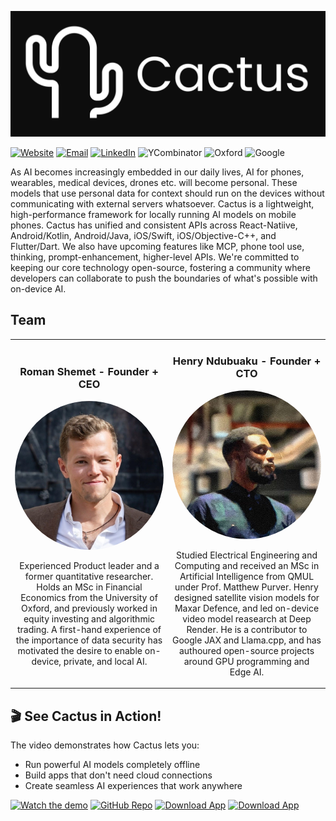 ![Logo](../assets/banner.jpg)

[![Website][website-shield]][website-url]
[![Email][gmail-shield]][gmail-url]
[![LinkedIn][linkedin-shield]][linkedin-url]
![YCombinator](https://img.shields.io/badge/YCombinator-F0652F?style=for-the-badge&logo=ycombinator&logoColor=white)
![Oxford](https://img.shields.io/badge/Oxford_Seed_Fund-002147?style=for-the-badge&logo=oxford&logoColor=white)
![Google](https://img.shields.io/badge/Google_For_Startups-4285F4?style=for-the-badge&logo=google&logoColor=white)

[gmail-shield]: https://img.shields.io/badge/Gmail-red?style=for-the-badge&logo=gmail&logoColor=white
[gmail-url]: founders@cactuscompute.com

[linkedin-shield]: https://img.shields.io/badge/-LinkedIn-blue.svg?style=for-the-badge&logo=linkedin&colorB=blue
[linkedin-url]: https://www.linkedin.com/company/106281696

[discord-shield]: https://img.shields.io/badge/Discord-5865F2?style=for-the-badge&logo=discord&logoColor=white
[discord-url]: https://discord.gg/cBT6jcCF

[website-shield]: https://img.shields.io/badge/Website-black?style=for-the-badge&logo=safari&logoColor=white
[website-url]: https://cactuscompute.com

As AI becomes increasingly embedded in our daily lives, AI for phones, wearables, medical devices, drones etc. will become personal. These models that use personal data for context should run on the devices without communicating with external servers whatsoever.  Cactus is a lightweight, high-performance framework for locally running AI models on mobile phones. Cactus has unified and consistent APIs across React-Natiive, Android/Kotlin, Android/Java, iOS/Swift, iOS/Objective-C++, and Flutter/Dart. We also have upcoming features like MCP, phone tool use, thinking, prompt-enhancement, higher-level APIs. We're committed to keeping our core technology open-source, fostering a community where developers can collaborate to push the boundaries of what's possible with on-device AI.

## Team

<table>
  <tr>
    <td width="50%" align="center">
      <h3>Roman Shemet - Founder + CEO</h3>
      <img src="../assets/roman.jpeg" width="250" alt="Roman" style="border-radius: 50%; object-fit: cover;">
      <p>Experienced Product leader and a former quantitative researcher. Holds an MSc in Financial Economics from the University of Oxford, and previously worked in equity investing and algorithmic trading. A first-hand experience of the importance of data security has motivated the desire to enable on-device, private, and local AI.</p>
    </td>
    <td width="50%" align="center">
      <h3>Henry Ndubuaku - Founder + CTO</h3>
      <img src="../assets/henry.jpeg" width="250" alt="Henry" style="border-radius: 50%; object-fit: cover;">
      <p>Studied Electrical Engineering and Computing and received an MSc in Artificial Intelligence from QMUL under Prof. Matthew Purver. Henry designed satellite vision models for Maxar Defence, and led on-device video model reasearch at Deep Render. He is a contributor to Google JAX and Llama.cpp, and has authoured open-source projects around GPU programming and Edge AI.</p>
    </td>
  </tr>
</table>

## 🎬 See Cactus in Action!

The video demonstrates how Cactus lets you:
- Run powerful AI models completely offline
- Build apps that don't need cloud connections
- Create seamless AI experiences that work anywhere

[![Watch the demo](https://img.shields.io/badge/Watch_Demo-grey?style=for-the-badge&logo=linkedin&logoColor=white)](https://www.linkedin.com/posts/roman-shemet_take-your-vibe-coding-to-the-skies-activity-7318967198880784384-6CWm/)
[![GitHub Repo](https://img.shields.io/badge/View_Codebase-grey?style=for-the-badge&logo=github&logoColor=white)](https://github.com/cactus-compute/cactus)
[![Download App](https://img.shields.io/badge/Download_iOS_App-grey?style=for-the-badge&logo=apple&logoColor=white)](https://lnkd.in/dYGR54hn)
[![Download App](https://img.shields.io/badge/Download_Android_App-grey?style=for-the-badge&logo=android&logoColor=white)](https://lnkd.in/dYGR54hn)

